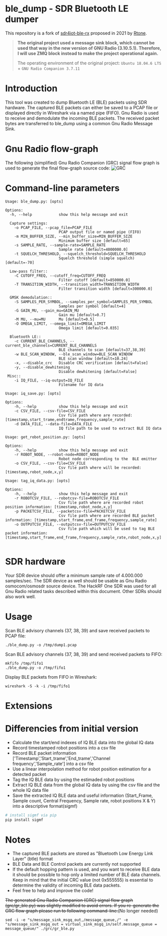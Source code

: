 # ble_dump - SDR Bluetooth LE dumper

This repository is a fork of [sdr4iot-ble-rx](https://github.com/Rtone/sdr4iot-ble-rx) proposed in 2021 by [Rtone](https://github.com/Rtone).

> **The original project used a message sink block, which cannot be used that way in the new version of GNU Radio (3.10.5.1). Therefore, I will use ZMQ block instead to make the project operational again.** 
> 
> The operating environment of the original project: `Ubuntu 18.04.6 LTS` + `GNU Radio Companion 3.7.11`


# Introduction
This tool was created to dump Bluetooth LE (BLE) packets using SDR hardware. The captured BLE packets can either be saved to a PCAP file or displayed directly in Wireshark via a named pipe (FIFO). Gnu Radio is used to receive and demodulate the incoming BLE packets. The received packet bytes are transferred to ble_dump using a common Gnu Radio Message Sink.

# Gnu Radio flow-graph
The following (simplified) Gnu Radio Companion (GRC) signal flow graph is used to generate the final flow-graph source code:
![GRC](https://raw.githubusercontent.com/drtyhlpr/ble_dump/master/grc/gr_ble.png)


# Command-line parameters
```
Usage: ble_dump.py: [opts]

Options:
  -h, --help            show this help message and exit

  Capture settings:
    -o PCAP_FILE, --pcap_file=PCAP_FILE
                        PCAP output file or named pipe (FIFO)
    -m MIN_BUFFER_SIZE, --min_buffer_size=MIN_BUFFER_SIZE
                        Minimum buffer size [default=65]
    -s SAMPLE_RATE, --sample-rate=SAMPLE_RATE
                        Sample rate [default=4000000.0]
    -t SQUELCH_THRESHOLD, --squelch_threshold=SQUELCH_THRESHOLD
                        Squelch threshold (simple squelch) [default=-70]

  Low-pass filter::
    -C CUTOFF_FREQ, --cutoff_freq=CUTOFF_FREQ
                        Filter cutoff [default=850000.0]
    -T TRANSITION_WIDTH, --transition_width=TRANSITION_WIDTH
                        Filter transition width [default=300000.0]

  GMSK demodulation::
    -S SAMPLES_PER_SYMBOL, --samples_per_symbol=SAMPLES_PER_SYMBOL
                        Samples per symbol [default=4]
    -G GAIN_MU, --gain_mu=GAIN_MU
                        Gain mu [default=0.7]
    -M MU, --mu=MU      Mu [default=0.5]
    -O OMEGA_LIMIT, --omega_limit=OMEGA_LIMIT
                        Omega limit [default=0.035]

  Bluetooth LE::
    -c CURRENT_BLE_CHANNELS, --current_ble_channels=CURRENT_BLE_CHANNELS
                        BLE channels to scan [default=37,38,39]
    -w BLE_SCAN_WINDOW, --ble_scan_window=BLE_SCAN_WINDOW
                        BLE scan window [default=10.24]
    -x, --disable_crc   Disable CRC verification [default=False]
    -y, --disable_dewhitening
                        Disable dewhitening [default=False]
 Misc::
    -i IQ_FILE, --iq-output=IQ_FILE
                        Filename for IQ data

Usage: iq_save.py: [opts]

Options:
    -h, --help          show this help message and exit
    -c CSV_FILE, --csv-file=CSV_FILE
                        Csv file path where are recorded: [timestamp,start_trame,endtrame,frequency,sample_rate]
    -d DATA_FILE, --data-file=DATA_FILE
                        IQ file path to be used to extract BLE IQ data

Usage: get_robot_position.py: [opts]

Options:
    -h, --help          show this help message and exit
    -r ROBOT_NODE, --robot-node=ROBOT_NODE
                        Robot node corresponding to the  BLE emitter
    -o CSV_FILE, --csv-file=CSV_FILE
                        Csv file path where will be recorded: [timestamp,robot_node,x,y]

Usage: tag_iq_data.py: [opts]

Options:
    -h, --help          show this help message and exit
    -r ROBOTCSV_FILE, --robotcsv-file=ROBOTCSV_FILE
                        Csv file path where are recorded robot position information: [timestamp,robot_node,x,y]
    -p PACKETCSV_FILE, --packetcsv-file=PACKETCSV_FILE
                        Csv file path where are recorded BLE packet information: [timestamp,start_frame,end_frame,frequency,sample_rate]
    -o OUTPUTCSV_FILE, --outputcsv-file=OUTPUTCSV_FILE
                        Csv file path which will be used to tag BLE packet information: [timestamp,start_frame,end_frame,frequency,sample_rate,robot_node,x,y]


```

# SDR hardware
Your SDR device should offer a minimum sample rate of 4.000.000 samples/sec. The SDR device as well should be usable as Gnu Radio osmocom/osmosdr source device. The HackRF One SDR was used for all Gnu Radio related tasks described within this document. Other SDRs should also work well.

# Usage
Scan BLE advisory channels (37, 38, 39) and save received packets to PCAP file:

```
./ble_dump.py -o /tmp/dump1.pcap
```

Scan BLE advisory channels (37, 38, 39) and send received packets to FIFO:

```
mkfifo /tmp/fifo1
./ble_dump.py -o /tmp/fifo1
```
Display BLE packets from FIFO in Wireshark:

```
wireshark -S -k -i /tmp/fifo1
```

# Extensions
# Differencies from initial version
 
* Calculate the start/end indexes of IQ BLE data into the global IQ data 
* Record timestamped robot positions into a csv file  
* Record  BLE packet information ['Timestamp','Start_trame','End_trame','Channel frequency','Sample_rate'] into a csv file
* Use a linear interpolation method for robot position estimation for a detected packet
* Tag the IQ BLE data by using the  estimaded robot positions 
* Extract IQ BLE data from the global IQ data by using the csv file and the whole IQ data file
* Save the extracted IQ BLE data and useful information (Start_Frame, Sample count, Central Frequency, Sample rate, robot positions X & Y) into a descriptive format(sigmf)
```sh
# install sigmf via pip
pip install sigmf
```

# Notes
* The captured BLE packets are stored as "Bluetooth Low Energy Link Layer" (btle) format
* BLE Data and BLE Control packets are currently not supported
* If the default hopping pattern is used, and you want to receive BLE data it should be possible to hop only a limited number of BLE data channels. Keep in mind that the initial CRC value (not 0x555555) is essential to determine the validity of incoming BLE data packets.
* Feel free to help and improve the code!

~~The generated Gnu Radio Companion (GRC) signal flow graph (grc/gr_ble.py) was slightly modified to avoid errors. If you re-generate the GRC flow graph please run to following command-line:~~(No longer needed)

```
sed -i -e "s/message_sink_msgq_out,/message_queue,/" -e "s/message_sink_msgq_out = virtual_sink_msgq_in/self.message_queue = message_queue/" ./grc/gr_ble.py
```
